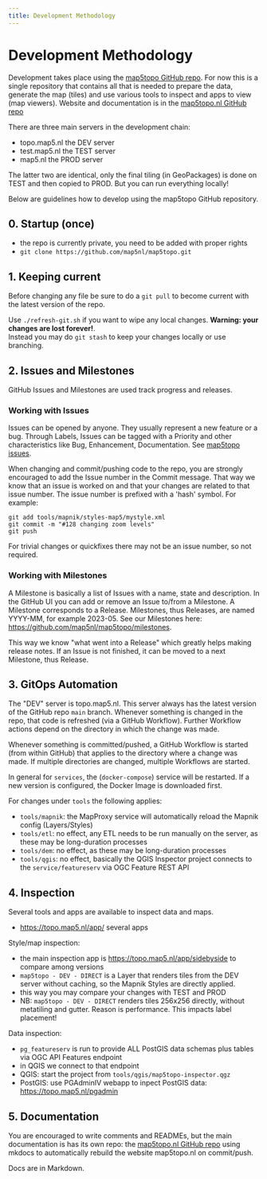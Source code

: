 ```yaml
---
title: Development Methodology
---
```


# Development Methodology

Development takes place using the [map5topo GitHub repo](https://github.com/map5/map5topo). For now this is a single 
repository that contains all that is needed to prepare the data, generate the map (tiles) and use
various tools to inspect and apps to view (map viewers). Website and documentation is in 
the [map5topo.nl GitHub repo](https://github.com/map5/map5topo.nl) 

There are three main servers in the development chain:

* topo.map5.nl the DEV server
* test.map5.nl the TEST server
* map5.nl the PROD server

The latter two are identical, only the final tiling (in GeoPackages) 
is done on TEST and then copied to PROD. But you can run everything locally!

Below are guidelines how to develop using the map5topo GitHub repository.

## 0. Startup (once)
 
* the repo is currently private, you need to be added with proper rights
* `git clone https://github.com/map5nl/map5topo.git`

## 1. Keeping current

Before changing any file be sure to do a `git pull` to become current with the
latest version of the repo. 

Use  `./refresh-git.sh` if you want to wipe any local changes. 
**Warning: your changes are lost forever!**.  
Instead you may do `git stash` to keep your changes locally or use branching.

## 2. Issues and Milestones

GitHub Issues and Milestones are used track progress and releases. 

### Working with Issues 

Issues can be opened by anyone. They usually represent a new feature or a bug. 
Through Labels, Issues can be tagged with a Priority and other characteristics like Bug, Enhancement, Documentation.
See [map5topo issues](https://github.com/map5nl/map5topo/issues).

When changing and commit/pushing code to the repo, you are strongly encouraged to add the Issue number 
in the Commit message. That way we know that an issue is worked on and that your changes are related to that issue number.
The issue number is prefixed with a 'hash' symbol. For example:

```
git add tools/mapnik/styles-map5/mystyle.xml
git commit -m "#128 changing zoom levels"
git push

```
 
For trivial changes or quickfixes there may not be an issue number, so not required.

### Working with Milestones

A Milestone is basically a list of Issues with a name, state and description. 
In the GitHub UI you can add or remove an Issue to/from a Milestone.
A Milestone corresponds to a Release. Milestones, thus Releases, are named YYYY-MM, for example 2023-05. 
See our Milestones here: https://github.com/map5nl/map5topo/milestones.

This way we know "what went into a Release" which greatly helps making release notes. 
If an Issue is not finished, it can be moved to a next
Milestone, thus Release.

## 3. GitOps Automation

The "DEV" server is topo.map5.nl. This server always has the latest version of the GitHub repo `main` branch.
Whenever something is changed in the repo, that code is refreshed (via a GitHub Workflow). Further Workflow actions depend on 
the directory in which the change was made. 

Whenever something is committed/pushed, a GitHub Workflow is started (from within GitHub) that applies
to the directory where a change was made. If multiple directories are changed, multiple Workflows are started.

In general for `services`, the (`docker-compose`) service will be restarted. If a new version is configured, the Docker
Image is downloaded first. 

For changes under `tools` the following applies:

* `tools/mapnik`: the MapProxy service will automatically reload the Mapnik config (Layers/Styles)
* `tools/etl`: no effect, any ETL needs to be run manually on the server, as these may be long-duration processes
* `tools/dem`: no effect, as these may be long-duration processes
* `tools/qgis`: no effect, basically the QGIS Inspector project connects to the `service/featureserv` via OGC Feature REST API

## 4. Inspection

Several tools and apps are available to inspect data and maps.

* https://topo.map5.nl/app/ several apps 


Style/map inspection:

* the main inspection app is https://topo.map5.nl/app/sidebyside to compare among versions
* `map5topo - DEV - DIRECT` is a Layer that renders tiles from the DEV server without caching, so the Mapnik Styles are directly applied.
* this way you may compare your changes with TEST and PROD 
* NB:  `map5topo - DEV - DIRECT` renders tiles 256x256 directly, without metatiling and gutter. Reason is performance. This impacts label placement!

Data inspection:

* `pg_featureserv` is run to provide ALL PostGIS data schemas plus tables via OGC API Features endpoint
* in QGIS we connect to that endpoint
* QGIS: start the project from `tools/qgis/map5topo-inspector.qgz`
* PostGIS: use PGAdminIV webapp to inpect PostGIS data: https://topo.map5.nl/pgadmin


## 5. Documentation

You are encouraged to write comments and READMEs, but the main documentation is has its own repo: 
the  [map5topo.nl GitHub repo](https://github.com/map5/map5topo.nl) using mkdocs to automatically rebuild the website map5topo.nl
on commit/push.

Docs are in Markdown. 
